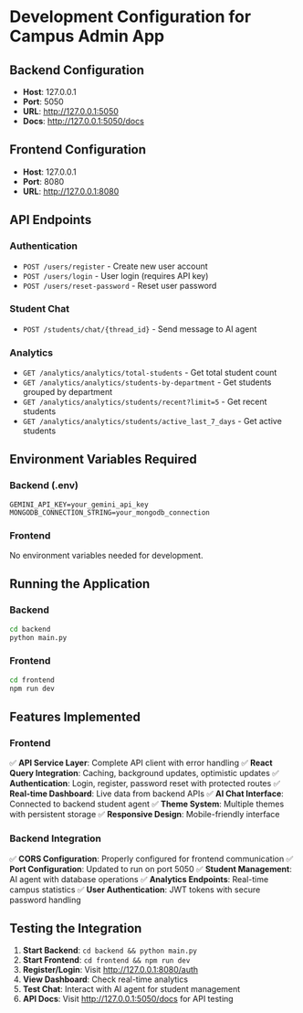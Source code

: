 # Development Configuration for Campus Admin App

## Backend Configuration
- **Host**: 127.0.0.1
- **Port**: 5050
- **URL**: http://127.0.0.1:5050
- **Docs**: http://127.0.0.1:5050/docs

## Frontend Configuration  
- **Host**: 127.0.0.1
- **Port**: 8080
- **URL**: http://127.0.0.1:8080

## API Endpoints

### Authentication
- `POST /users/register` - Create new user account
- `POST /users/login` - User login (requires API key)
- `POST /users/reset-password` - Reset user password

### Student Chat
- `POST /students/chat/{thread_id}` - Send message to AI agent

### Analytics
- `GET /analytics/analytics/total-students` - Get total student count
- `GET /analytics/analytics/students-by-department` - Get students grouped by department
- `GET /analytics/analytics/students/recent?limit=5` - Get recent students
- `GET /analytics/analytics/students/active_last_7_days` - Get active students

## Environment Variables Required

### Backend (.env)
```
GEMINI_API_KEY=your_gemini_api_key
MONGODB_CONNECTION_STRING=your_mongodb_connection
```

### Frontend
No environment variables needed for development.

## Running the Application

### Backend
```bash
cd backend
python main.py
```

### Frontend
```bash
cd frontend
npm run dev
```

## Features Implemented

### Frontend
✅ **API Service Layer**: Complete API client with error handling
✅ **React Query Integration**: Caching, background updates, optimistic updates
✅ **Authentication**: Login, register, password reset with protected routes
✅ **Real-time Dashboard**: Live data from backend APIs
✅ **AI Chat Interface**: Connected to backend student agent
✅ **Theme System**: Multiple themes with persistent storage
✅ **Responsive Design**: Mobile-friendly interface

### Backend Integration
✅ **CORS Configuration**: Properly configured for frontend communication
✅ **Port Configuration**: Updated to run on port 5050
✅ **Student Management**: AI agent with database operations
✅ **Analytics Endpoints**: Real-time campus statistics
✅ **User Authentication**: JWT tokens with secure password handling

## Testing the Integration

1. **Start Backend**: `cd backend && python main.py`
2. **Start Frontend**: `cd frontend && npm run dev`
3. **Register/Login**: Visit http://127.0.0.1:8080/auth
4. **View Dashboard**: Check real-time analytics
5. **Test Chat**: Interact with AI agent for student management
6. **API Docs**: Visit http://127.0.0.1:5050/docs for API testing